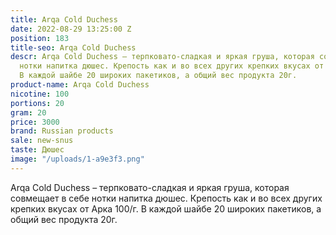 ```yaml
---
title: Arqa Cold Duchess
date: 2022-08-29 13:25:00 Z
position: 183
title-seo: Arqa Cold Duchess
descr: Arqa Cold Duchess – терпковато-сладкая и яркая груша, которая совмещает в себе
  нотки напитка дюшес. Крепость как и во всех других крепких вкусах от Арка 100/г.
  В каждой шайбе 20 широких пакетиков, а общий вес продукта 20г.
product-name: Arqa Cold Duchess
nicotine: 100
portions: 20
gram: 20
price: 3000
brand: Russian products
sale: new-snus
taste: Дюшес
image: "/uploads/1-a9e3f3.png"
---
```


Arqa Cold Duchess – терпковато-сладкая и яркая груша, которая совмещает в себе нотки напитка дюшес. Крепость как и во всех других крепких вкусах от Арка 100/г. В каждой шайбе 20 широких пакетиков, а общий вес продукта 20г.